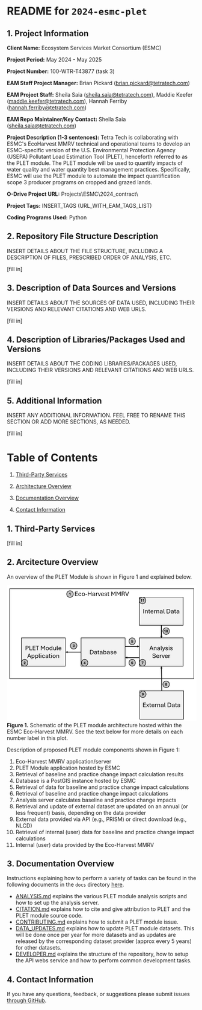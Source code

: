 # README for `2024-esmc-plet`

## 1. Project Information

**Client Name:** Ecosystem Services Market Consortium (ESMC)

**Project Period:** May 2024 - May 2025

**Project Number:** 100-WTR-T43877 (task 3)

**EAM Staff Project Manager:** Brian Pickard (brian.pickard@tetratech.com)

**EAM Project Staff:** Sheila Saia (sheila.saia@tetratech.com), Maddie Keefer (maddie.keefer@tetratech.com), Hannah Ferriby (hannah.ferriby@tetratech.com)

**EAM Repo Maintainer/Key Contact:** Sheila Saia (sheila.saia@tetratech.com)

**Project Description (1-3 sentences):** Tetra Tech is collaborating with ESMC's EcoHarvest MMRV technical and operational teams to develop an ESMC-specific version of the U.S. Environmental Protection Agency (USEPA) Pollutant Load Estimation Tool (PLET), henceforth referred to as the PLET module. The PLET module will be used to quantify impacts of water quality and water quantity best management practices. Specifically, ESMC will use the PLET module to automate the impact quantification scope 3 producer programs on cropped and grazed lands.

**O-Drive Project URL:** Projects\ESMC\2024_contract\

**Project Tags:** INSERT_TAGS (URL_WITH_EAM_TAGS_LIST)

**Coding Programs Used:** Python


## 2. Repository File Structure Description

INSERT DETAILS ABOUT THE FILE STRUCTURE, INCLUDING A DESCRIPTION OF FILES, PRESCRIBED ORDER OF ANALYSIS, ETC.

[fill in]

## 3. Description of Data Sources and Versions

INSERT DETAILS ABOUT THE SOURCES OF DATA USED, INCLUDING THEIR VERSIONS AND RELEVANT CITATIONS AND WEB URLS.

[fill in]

## 4. Description of Libraries/Packages Used and Versions

INSERT DETAILS ABOUT THE CODING LIBRARIES/PACKAGES USED, INCLUDING THEIR VERSIONS AND RELEVANT CITATIONS AND WEB URLS.

[fill in]

## 5. Additional Information

INSERT ANY ADDITIONAL INFORMATION. FEEL FREE TO RENAME THIS SECTION OR ADD MORE SECTIONS, AS NEEDED.

[fill in]


# Table of Contents

1. [Third-Party Services](#1-third-party-services)

2. [Architecture Overview](#2-architecture-overview)

3. [Documentation Overview](#3-documentation-overview)

4. [Contact Information](#4-contact-information)

## 1. Third-Party Services

[fill in]

## 2. Arcitecture Overview

An overview of the PLET Module is shown in Figure 1 and explained below.

![Figure 1. Schematic of the PLET module architecture hosted within the ESMC Eco-Harvest MMRV. See the text below for more details on each number label in this plot.](/docs/images/plet_mod_architecture.png)
**Figure 1.** Schematic of the PLET module architecture hosted within the ESMC Eco-Harvest MMRV. See the text below for more details on each number label in this plot.

Description of proposed PLET module components shown in Figure 1:

1.	Eco-Harvest MMRV application/server
2.	PLET Module application hosted by ESMC
3.	Retrieval of baseline and practice change impact calculation results
4.	Database is a PostGIS instance hosted by ESMC
5.	Retrieval of data for baseline and practice change impact calculations
6.	Retrieval of baseline and practice change impact calculations
7.	Analysis server calculates baseline and practice change impacts
8.	Retrieval and update of external dataset are updated on an annual (or less frequent) basis, depending on the data provider
9.	External data provided via API (e.g., PRISM) or direct download (e.g., NLCD)
10.	Retrieval of internal (user) data for baseline and practice change impact calculations
11.	Internal (user) data provided by the Eco-Harvest MMRV

## 3. Documentation Overview

Instructions explaining how to perform a variety of tasks can be found in the following documents in the `docs` directory [here](/docs/).

- [ANALYSIS.md](ANALYSIS.md) explains the various PLET module analysis scripts and how to set up the analysis server.
- [CITATION.md](CITATION.md) explains how to cite and give attribution to PLET and the PLET module source code.
- [CONTRIBUTING.md](CONTRIBUTING.md) explains how to submit a PLET module issue.
- [DATA_UPDATES.md](DATA_UPDATES.md) explains how to update PLET module datasets. This will be done once per year for more datasets and as updates are released by the corresponding dataset provider (approx every 5 years) for other datasets. 
- [DEVELOPER.md](DEVELOPER.md) explains the structure of the repository, how to setup the API webs service and how to perform common development tasks.

## 4. Contact Information

If you have any questions, feedback, or suggestions please submit issues [through GitHub](https://github.com/eam-group/2024-esmc-plet/issues).